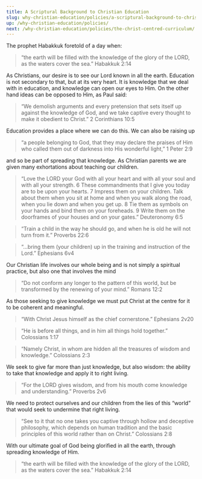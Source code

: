 ```yaml
---
title: A Scriptural Background to Christian Education
slug: why-christian-education/policies/a-scriptural-background-to-christian-education
up: /why-christian-education/policies/
next: /why-christian-education/policies/the-christ-centred-curriculum/
---
```


The prophet Habakkuk foretold of a day when:

 > “the earth will be filled with the knowledge of the glory of the LORD, as the waters cover the sea.” Habakkuk 2:14

As Christians, our desire is to see our Lord known in all the earth. Education is not secondary to that, but at its very heart. It is knowledge that we deal with in education, and knowledge can open our eyes to Him. On the other hand ideas can be opposed to Him, as Paul said:

 > “We demolish arguments and every pretension that sets itself up against the knowledge of God, and we take captive every thought to make it obedient to Christ.” 2 Corinthians 10:5

Education provides a place where we can do this. We can also be raising up

 > “a people belonging to God, that they may declare the praises of Him who called them out of darkness into His wonderful light,” 1 Peter 2:9

and so be part of spreading that knowledge. As Christian parents we are given many exhortations about teaching our children.

 > “Love the LORD your God with all your heart and with all your soul and with all your strength. 6 These commandments that I give you today are to be upon your hearts. 7 Impress them on your children. Talk about them when you sit at home and when you walk along the road, when you lie down and when you get up. 8 Tie them as symbols on your hands and bind them on your foreheads. 9 Write them on the doorframes of your houses and on your gates.” Deuteronomy 6:5

 > “Train a child in the way he should go, and when he is old he will not turn from it.” Proverbs 22:6

 > “…bring them (your children) up in the training and instruction of the Lord.” Ephesians 6v4

Our Christian life involves our whole being and is not simply a spiritual practice, but also one that involves the mind

 > “Do not conform any longer to the pattern of this world, but be transformed by the renewing of your mind.” Romans 12:2 

As those seeking to give knowledge we must put Christ at the centre for it to be coherent and meaningful.

 > “With Christ Jesus himself as the chief cornerstone.” Ephesians 2v20

 > “He is before all things, and in him all things hold together.” Colossians 1:17

 > “Namely Christ, in whom are hidden all the treasures of wisdom and knowledge.” Colossians 2:3

We seek to give far more than just knowledge, but also wisdom: the ability to take that knowledge and apply it to right living.

 > “For the LORD gives wisdom, and from his mouth come knowledge and understanding.” Proverbs 2v6

We need to protect ourselves and our children from the lies of this “world” that would seek to undermine that right living.

 > “See to it that no one takes you captive through hollow and deceptive philosophy, which depends on human tradition and the basic principles of this world rather than on Christ.” Colossians 2:8

With our ultimate goal of God being glorified in all the earth, through spreading knowledge of Him.

 > “the earth will be filled with the knowledge of the glory of the LORD, as the waters cover the sea.” Habakkuk 2:14
